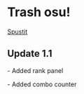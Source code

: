 # Trash osu!
[Spustit](https://vojtakdo.github.io/osu-/)

<h2>Update 1.1</h2>
<p>- Added rank panel</p>
<p>- Added combo counter</p>
